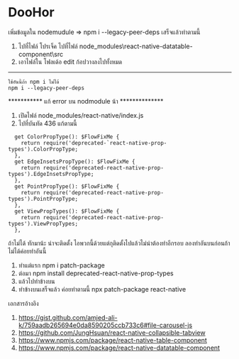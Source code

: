 # DooHor

เพิ่มข้อมูลใน nodemudule => npm i --legacy-peer-deps เสร็จแล้วทำตามนี้
 1. ไปที่ไฟล์ โปรเจ็ค ไปที่ไฟล์ node_modules\react-native-datatable-component\src
 2. เอาไฟล์ใน โฟลเด้อ edit ก้อปวางลงไปทั้งหมด

------------------------------------------------------------
```
ใช้อันนี้ถ้า npm i ไม่ได้
npm i --legacy-peer-deps
```


*********** แก้ error บน nodmodule น้า **************
1. เปิดไฟล์ node_modules/react-native/index.js 
2. ไปที่บันทัด 436 แก้ตามนี้
```
  get ColorPropType(): $FlowFixMe {
    return require('deprecated-`react-native-prop-types').ColorPropType;
  },
  get EdgeInsetsPropType(): $FlowFixMe {
    return require('deprecated-react-native-prop-types').EdgeInsetsPropType;
  },
  get PointPropType(): $FlowFixMe {
    return require('deprecated-react-native-prop-types').PointPropType;
  },
  get ViewPropTypes(): $FlowFixMe {
    return require('deprecated-react-native-prop-types').ViewPropTypes;
  },

```
ถ้าไม่ได้ ทักมาน้ะ น่าจะติดตั้ง ไอพวกนี้ด้วยแต่กุติดตั้งไปแล้วไม่น่าต้องทำอีกรอบ ลองทำอันบนก่อนถ้าไม่ได้ค่อยทำอันนี้
1. ทำแต่แรก npm i patch-package
2. ต่อมา npm install deprecated-react-native-prop-types
3. แล้วไปทำข้างบน
4. ทำข้างบนเสร็จแล้ว ค่อยทำตามนี้ npx patch-package react-native 


เอกสารอ้างอิง 
1. https://gist.github.com/amjed-ali-k/759aadb265694e0da8590205ccb733c6#file-carousel-js
2. https://github.com/JungHsuan/react-native-collapsible-tabview
3. https://www.npmjs.com/package/react-native-table-component
4. https://www.npmjs.com/package/react-native-datatable-component

